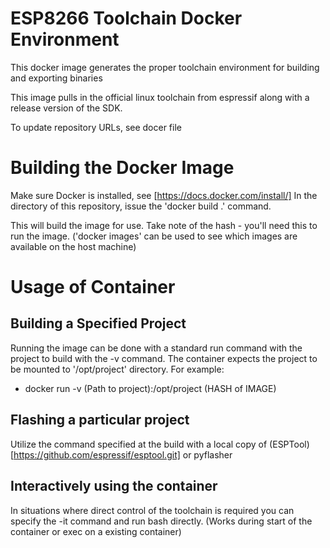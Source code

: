# ESP8266 Toolchain Docker Environment
This docker image generates the proper toolchain environment
for building and exporting binaries

This image pulls in the official linux toolchain from espressif
along with a release version of the SDK.

To update repository URLs, see docer file

# Building the Docker Image
Make sure Docker is installed, see [https://docs.docker.com/install/]
In the directory of this repository, issue the 'docker build .' command.

This will build the image for use. Take note of the hash - you'll need
this to run the image. ('docker images' can be used to see which images
are available on the host machine)

# Usage of Container

## Building a Specified Project
Running the image can be done with a standard run command with the
project to build with the -v command. The container expects the
project to be mounted to '/opt/project' directory. For example:

* docker run -v (Path to project):/opt/project (HASH of IMAGE)

## Flashing a particular project
Utilize the command specified at the build with a local copy of
(ESPTool)[https://github.com/espressif/esptool.git] or pyflasher

## Interactively using the container
In situations where direct control of the toolchain is required
you can specify the -it command and run bash directly. (Works during
start of the container or exec on a existing container)
